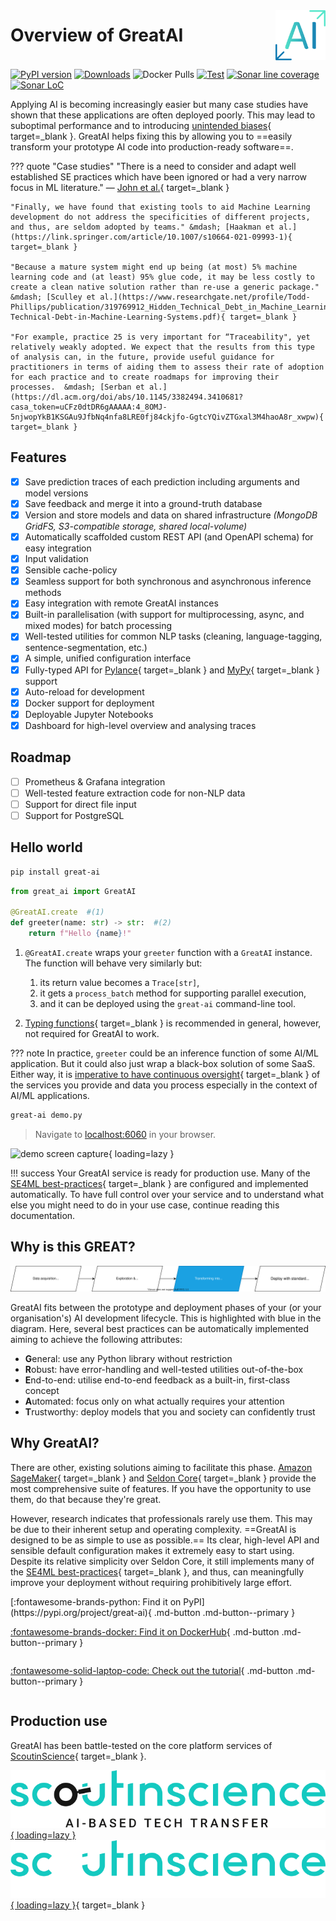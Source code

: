 <div style="display: flex; justify-content: space-between; align-items: center;">
    <h1 style="margin: 0">Overview of GreatAI</h1>
    <img  src="media/logo.png" width=80>
</div>

[![PyPI version](https://badge.fury.io/py/great-ai.svg)](https://badge.fury.io/py/great-ai)
[![Downloads](https://pepy.tech/badge/great-ai/month)](https://pepy.tech/project/great-ai)
![Docker Pulls](https://img.shields.io/docker/pulls/schmelczera/great-ai)
[![Test](https://github.com/schmelczer/great-ai/actions/workflows/test.yml/badge.svg)](https://github.com/schmelczer/great-ai/actions/workflows/test.yml)
[![Sonar line coverage](https://sonar.scoutinscience.com/api/project_badges/measure?project=great-ai&metric=coverage)](https://sonar.scoutinscience.com/dashboard?id=great-ai)
[![Sonar LoC](https://sonar.scoutinscience.com/api/project_badges/measure?project=great-ai&metric=ncloc)](https://sonar.scoutinscience.com/dashboard?id=great-ai)

Applying AI is becoming increasingly easier but many case studies have shown that these applications are often deployed poorly. This may lead to suboptimal performance and to introducing [unintended biases](https://en.wikipedia.org/wiki/Weapons_of_Math_Destruction){ target=_blank }. GreatAI helps fixing this by allowing you to ==easily transform your prototype AI code into production-ready software==.

??? quote "Case studies"
    "There is a need to consider and adapt well established SE practices which have been ignored or had a very narrow focus in ML literature."
    &mdash; [John et al.](https://ieeexplore.ieee.org/abstract/document/9359253){ target=_blank }

    "Finally, we have found that existing tools to aid Machine Learning development do not address the specificities of different projects, and thus, are seldom adopted by teams." &mdash; [Haakman et al.](https://link.springer.com/article/10.1007/s10664-021-09993-1){ target=_blank }

    "Because a mature system might end up being (at most) 5% machine learning code and (at least) 95% glue code, it may be less costly to create a clean native solution rather than re-use a generic package." &mdash; [Sculley et al.](https://www.researchgate.net/profile/Todd-Phillips/publication/319769912_Hidden_Technical_Debt_in_Machine_Learning_Systems/links/61e716d68d338833e37a7fd6/Hidden-Technical-Debt-in-Machine-Learning-Systems.pdf){ target=_blank }

    "For example, practice 25 is very important for “Traceability", yet relatively weakly adopted. We expect that the results from this type of analysis can, in the future, provide useful guidance for practitioners in terms of aiding them to assess their rate of adoption for each practice and to create roadmaps for improving their processes.  &mdash; [Serban et al.](https://dl.acm.org/doi/abs/10.1145/3382494.3410681?casa_token=uCFz0dtDR6gAAAAA:4_8OMJ-5njwopYkB1KSGAu9JfbNq4nfa8LRE0fj84ckjfo-GgtcYQivZTGxal3M4haoA8r_xwpw){ target=_blank }

## Features

- [x] Save prediction traces of each prediction including arguments and model versions
- [x] Save feedback and merge it into a ground-truth database
- [x] Version and store models and data on shared infrastructure *(MongoDB GridFS, S3-compatible storage, shared local-volume)*
- [x] Automatically scaffolded custom REST API (and OpenAPI schema) for easy integration
- [x] Input validation
- [x] Sensible cache-policy
- [x] Seamless support for both synchronous and asynchronous inference methods
- [x] Easy integration with remote GreatAI instances
- [x] Built-in parallelisation (with support for multiprocessing, async, and mixed modes) for batch processing
- [x] Well-tested utilities for common NLP tasks (cleaning, language-tagging, sentence-segmentation, etc.)
- [x] A simple, unified configuration interface
- [x] Fully-typed API for [Pylance](https://github.com/microsoft/pylance-release){ target=_blank } and [MyPy](http://mypy-lang.org){ target=_blank } support
- [x] Auto-reload for development
- [x] Docker support for deployment
- [x] Deployable Jupyter Notebooks
- [x] Dashboard for high-level overview and analysing traces

## Roadmap

- [ ] Prometheus & Grafana integration
- [ ] Well-tested feature extraction code for non-NLP data
- [ ] Support for direct file input
- [ ] Support for PostgreSQL

## Hello world

```sh
pip install great-ai
```

```python title="demo.py" 
from great_ai import GreatAI

@GreatAI.create  #(1) 
def greeter(name: str) -> str:  #(2) 
    return f"Hello {name}!"
```

1.  `@GreatAI.create` wraps your `greeter` function with a `GreatAI` instance. The function will behave very similarly but:
    1. its return value becomes a `Trace[str]`,
    2. it gets a `process_batch` method for supporting parallel execution,
    3. and it can be deployed using the `great-ai` command-line tool.

2.  [Typing functions](https://docs.python.org/3/library/typing.html){ target=_blank } is recommended in general, however, not required for GreatAI to work.

??? note
    In practice, `greeter` could be an inference function of some AI/ML application. But it could also just wrap a black-box solution of some SaaS. Either way, it is [imperative to have continuous oversight](https://digital-strategy.ec.europa.eu/en/library/ethics-guidelines-trustworthy-ai){ target=_blank } of the services you provide and data you process especially in the context of AI/ML applications.

```sh title="terminal" 
great-ai demo.py
```
> Navigate to [localhost:6060](http://127.0.0.1:6060) in your browser.

![demo screen capture](media/demo.gif){ loading=lazy }

!!! success
    Your GreatAI service is ready for production use. Many of the [SE4ML best-practices](https://se-ml.github.io){ target=_blank } are configured and implemented automatically. To have full control over your service and to understand what else you might need to do in your use case, continue reading this documentation.

## Why is this GREAT?

![scope of GreatAI](media/scope-simple.drawio.svg)

GreatAI fits between the prototype and deployment phases of your (or your organisation's) AI development lifecycle. This is highlighted with blue in the diagram. Here, several best practices can be automatically implemented aiming to achieve the following attributes:

- **G**eneral: use any Python library without restriction
- **R**obust: have error-handling and well-tested utilities out-of-the-box 
- **E**nd-to-end: utilise end-to-end feedback as a built-in, first-class concept
- **A**utomated: focus only on what actually requires your attention
- **T**rustworthy: deploy models that you and society can confidently trust

## Why GreatAI?

There are other, existing solutions aiming to facilitate this phase. [Amazon SageMaker](https://aws.amazon.com/sagemaker){ target=_blank } and [Seldon Core](https://www.seldon.io/solutions/open-source-projects/core){ target=_blank } provide the most comprehensive suite of features. If you have the opportunity to use them, do that because they're great.

However, research indicates that professionals rarely use them. This may be due to their inherent setup and operating complexity. ==GreatAI is designed to be as simple to use as possible.== Its clear, high-level API and sensible default configuration makes it extremely easy to start using. Despite its relative simplicity over Seldon Core, it still implements many of the [SE4ML best-practices](https://se-ml.github.io){ target=_blank }, and thus, can meaningfully improve your deployment without requiring prohibitively large effort.


<div style="display: flex; justify-content: space-evenly; flex-wrap: wrap;" markdown>
[:fontawesome-brands-python: Find it on PyPI](https://pypi.org/project/great-ai){ .md-button .md-button--primary }

[:fontawesome-brands-docker: Find it on DockerHub](https://hub.docker.com/repository/docker/schmelczera/great-ai){ .md-button .md-button--primary }

[:fontawesome-solid-laptop-code: Check out the tutorial](/tutorial){ .md-button .md-button--primary }
</div>

## Production use

GreatAI has been battle-tested on the core platform services of [ScoutinScience](https://www.scoutinscience.com/){ target=_blank }.

[![ScoutinScience logo](media/scoutinscience.svg#only-light){ loading=lazy }
![ScoutinScience logo](media/scoutinscience-white.svg#only-dark){ loading=lazy }](https://www.scoutinscience.com/){ target=_blank }
